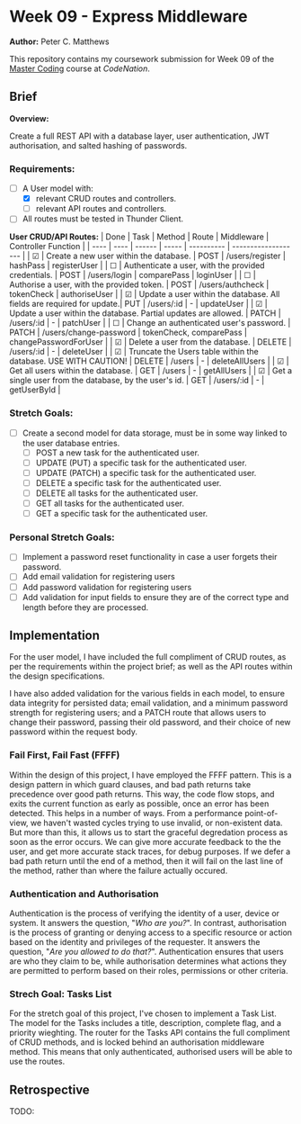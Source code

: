 # Week 09 - Express Middleware

**Author:** Peter C. Matthews

This repository contains my coursework submission for Week 09 of the [Master Coding](https://wearecodenation.com/2022/04/25/master-coding/) course at *CodeNation*.

## Brief

**Overview:**

Create a full REST API with a database layer, user authentication, JWT authorisation, and salted hashing of passwords.

### Requirements:

 - [ ] A User model with:
    - [x] relevant CRUD routes and controllers.
    - [ ] relevant API routes and controllers.
 - [ ] All routes must be tested in Thunder Client.

**User CRUD/API Routes:**
| Done | Task | Method | Route | Middleware | Controller Function |
| ---- | ---- | ------ | ----- | ---------- | ------------------- |
| &#9745; | Create a new user within the database. | POST | /users/register | hashPass | registerUser |
| &#9744; | Authenticate a user, with the provided credentials. | POST | /users/login | comparePass | loginUser |
| &#9744; | Authorise a user, with the provided token. | POST | /users/authcheck | tokenCheck | authoriseUser |
| &#9745; | Update a user within the database. All fields are required for update.| PUT | /users/:id | - | updateUser |
| &#9745; | Update a user within the database. Partial updates are allowed. | PATCH | /users/:id | - | patchUser |
| &#9744; | Change an authenticated user's password. | PATCH | /users/change-password | tokenCheck, comparePass | changePasswordForUser |
| &#9745; | Delete a user from the database. | DELETE | /users/:id | - | deleteUser |
| &#9745; | Truncate the Users table within the database. USE WITH CAUTION! | DELETE | /users | - | deleteAllUsers |
| &#9745; | Get all users within the database. | GET | /users | - | getAllUsers |
| &#9745; | Get a single user from the database, by the user's id. | GET | /users/:id | - | getUserById |

### Stretch Goals:
 - [ ] Create a second model for data storage, must be in some way linked to the user database entries.
    - [ ] POST a new task for the authenticated user.
    - [ ] UPDATE (PUT) a specific task for the authenticated user.
    - [ ] UPDATE (PATCH) a specific task for the authenticated user.
    - [ ] DELETE a specific task for the authenticated user.
    - [ ] DELETE all tasks for the authenticated user.
    - [ ] GET all tasks for the authenticated user.
    - [ ] GET a specific task for the authenticated user.

### Personal Stretch Goals:
 - [ ] Implement a password reset functionality in case a user forgets their password.
 - [ ] Add email validation for registering users
 - [ ] Add password validation for registering users
 - [ ] Add validation for input fields to ensure they are of the correct type and length before they are processed.

## Implementation

For the user model, I have included the full compliment of CRUD routes, as per the requirements within the project brief; as well as the API routes within the design specifications.

I have also added validation for the various fields in each model, to ensure data integrity for persisted data; email validation, and a minimum password strength for registering users; and a PATCH route that allows users to change their password, passing their old password, and their choice of new password within the request body.

### Fail First, Fail Fast (FFFF)

Within the design of this project, I have employed the FFFF pattern. This is a design pattern in which guard clauses, and bad path returns take precedence over good path returns. This way, the code flow stops, and exits the current function as early as possible, once an error has been detected. This helps in a number of ways. From a performance point-of-view, we haven't wasted cycles trying to use invalid, or non-existent data. But more than this, it allows us to start the graceful degredation process as soon as the error occurs. We can give more accurate feedback to the the user, and get more accurate stack traces, for debug purposes. If we defer a bad path return until the end of a method, then it will fail on the last line of the method, rather than where the failure actually occured.

### Authentication and Authorisation

Authentication is the process of verifying the identity of a user, device or system. It answers the question, "*Who are you?*". In contrast, authorisation is the process of granting or denying access to a specific resource or action based on the identity and privileges of the requester. It answers the question, "*Are you allowed to do that?*". Authentication ensures that users are who they claim to be, while authorisation determines what actions they are permitted to perform based on their roles, permissions or other criteria. 

### Strech Goal: Tasks List

For the stretch goal of this project, I've chosen to implement a Task List. The model for the Tasks includes a title, description, complete flag, and a priority wieghting. The router for the Tasks API contains the full compliment of CRUD methods, and is locked behind an authorisation middleware method. This means that only authenticated, authorised users will be able to use the routes. 

## Retrospective

TODO:  
